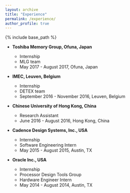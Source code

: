 ```yaml
---
layout: archive
title: "Experience"
permalink: /experience/
author_profile: true
---
```


{% include base_path %}

* **Toshiba Memory Group, Ofuna, Japan**
  * Internship
  * MLG team
  * May 2017 - August 2017, Ofuna, Japan

* **IMEC, Leuven, Belgium**
  * Internship
  * DETEX team 
  * September 2016 - November 2016, Leuven, Belgium

* **Chinese University of Hong Kong, China**
  * Research Assistant 
  * June 2016 - August 2016, Hong Kong, China

* **Cadence Design Systems, Inc., USA**
  * Internship
  * Software Engineering Intern 
  * May 2015 - August 2015, Austin, TX 

* **Oracle Inc., USA**
  * Internship
  * Processor Design Tools Group
  * Hardware Engineer Intern 
  * May 2014 - August 2014, Austin, TX
